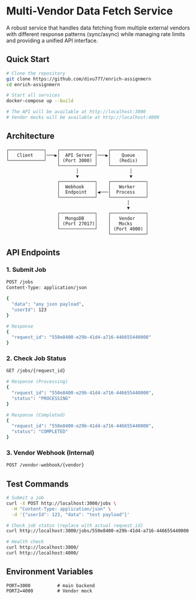 # Multi-Vendor Data Fetch Service

A robust service that handles data fetching from multiple external vendors with different response patterns (sync/async) while managing rate limits and providing a unified API interface.

## Quick Start

```bash
# Clone the repository
git clone https://github.com/divu777/enrich-assignmern
cd enrich-assignmern

# Start all services
docker-compose up --build

# The API will be available at http://localhost:3000
# Vendor mocks will be available at http://localhost:4000
```

## Architecture

```
┌─────────────┐    ┌─────────────┐    ┌─────────────┐
│   Client    │───▶│  API Server │───▶│    Queue    │
└─────────────┘    │ (Port 3000) │    │   (Redis)   │
                   └─────────────┘    └─────────────┘
                          │                   │
                          ▼                   ▼
                   ┌─────────────┐    ┌─────────────┐
                   │  Webhook    │    │   Worker    │
                   │  Endpoint   │◀───│  Process    │
                   └─────────────┘    └─────────────┘
                                             │
                                             ▼
                   ┌─────────────┐    ┌─────────────┐
                   │  MongoDB    │    │   Vendor    │
                   │ (Port 27017)│    │   Mocks     │
                   └─────────────┘    │ (Port 4000) │
                                      └─────────────┘
```

## API Endpoints

### 1. Submit Job
```bash
POST /jobs
Content-Type: application/json

{
  "data": "any json payload",
  "userId": 123
}

# Response
{
  "request_id": "550e8400-e29b-41d4-a716-446655440000"
}
```

### 2. Check Job Status
```bash
GET /jobs/{request_id}

# Response (Processing)
{
  "request_id": "550e8400-e29b-41d4-a716-446655440000",
  "status": "PROCESSING"
}

# Response (Completed)
{
  "request_id": "550e8400-e29b-41d4-a716-446655440000",
  "status": "COMPLETED"
}
```

### 3. Vendor Webhook (Internal)
```bash
POST /vendor-webhook/{vendor}
```

## Test Commands

```bash
# Submit a job
curl -X POST http://localhost:3000/jobs \
  -H "Content-Type: application/json" \
  -d '{"userId": 123, "data": "test payload"}'

# Check job status (replace with actual request_id)
curl http://localhost:3000/jobs/550e8400-e29b-41d4-a716-446655440000

# Health check
curl http://localhost:3000/
curl http://localhost:4000/
```


## Environment Variables

```env
PORT=3000          # main backend
PORT2=4000         # Vendor mock
```

